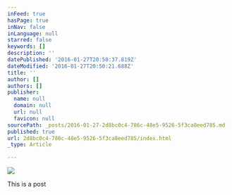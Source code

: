 ```yaml
---
inFeed: true
hasPage: true
inNav: false
inLanguage: null
starred: false
keywords: []
description: ''
datePublished: '2016-01-27T20:50:37.819Z'
dateModified: '2016-01-27T20:50:21.688Z'
title: ''
author: []
authors: []
publisher:
  name: null
  domain: null
  url: null
  favicon: null
sourcePath: _posts/2016-01-27-2d8bc0c4-786c-48e5-9526-5f3ca8eed785.md
published: true
url: 2d8bc0c4-786c-48e5-9526-5f3ca8eed785/index.html
_type: Article

---
```

![](https://the-grid-user-content.s3-us-west-2.amazonaws.com/7c55047c-bd43-43cc-aa3a-f3db089c70d6.jpg)

This is a post